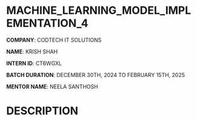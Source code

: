 # MACHINE_LEARNING_MODEL_IMPLEMENTATION_4

**COMPANY**: CODTECH IT SOLUTIONS

**NAME**: KRISH SHAH

**INTERN ID**: CT6WGXL

**BATCH DURATION**: DECEMBER 30TH, 2024 TO FEBRUARY 15TH, 2025

**MENTOR NAME**: NEELA SANTHOSH

# DESCRIPTION 
